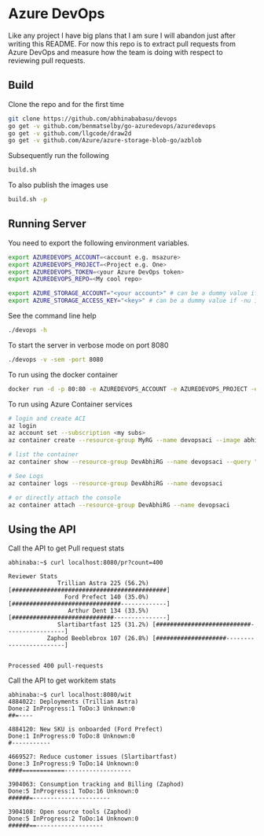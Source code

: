 Azure DevOps
============

Like any project I have big plans that I am sure I will abandon just after writing this README. For now this repo is to extract pull requests from Azure DevOps and measure how the team is doing with respect to reviewing pull requests.

Build
-----

Clone the repo and for the first time
```bash
git clone https://github.com/abhinababasu/devops
go get -v github.com/benmatselby/go-azuredevops/azuredevops
go get -v github.com/llgcode/draw2d
go get -v github.com/Azure/azure-storage-blob-go/azblob
```
 
 Subsequently run the following

```bash
build.sh
````

To also publish the images use
```bash
build.sh -p
```

Running Server
--------------
You need to export the following environment variables. 

```bash
export AZUREDEVOPS_ACCOUNT=<account e.g. msazure>
export AZUREDEVOPS_PROJECT=<Project e.g. One>
export AZUREDEVOPS_TOKEN=<your Azure DevOps token>
export AZUREDEVOPS_REPO=<My cool repo>

export AZURE_STORAGE_ACCOUNT="<your account>" # can be a dummy value if -nu is set
export AZURE_STORAGE_ACCESS_KEY="<key>" # can be a dummy value if -nu is set
```

See the command line help
```bash
./devops -h
```

To start the server in verbose mode on port 8080
```bash
./devops -v -sem -port 8080
```

To run using the docker container
```bash
docker run -d -p 80:80 -e AZUREDEVOPS_ACCOUNT -e AZUREDEVOPS_PROJECT -e AZUREDEVOPS_TOKEN -e AZUREDEVOPS_REPO -e AZURE_STORAGE_ACCOUNT -e AZURE_STORAGE_ACCESS_KEY devops:0.1
```

To run using Azure Container services
```bash
# login and create ACI
az login
az account set --subscription <my subs>
az container create --resource-group MyRG --name devopsaci --image abhinababasu.azurecr.io/devops:latest --restart-policy OnFailure --environment-variables 'AZUREDEVOPS_ACCOUNT'='account e.g.msazure' 'AZUREDEVOPS_PROJECT'='Project e.g. One' 'AZUREDEVOPS_TOKEN'='your token' 'AZUREDEVOPS_REPO'='My cool repo' 'AZURE_STORAGE_ACCOUNT'='My account'  'AZURE_STORAGE_ACCESS_KEY'='key' --ports 80 --cpu 1 --memory 1  --dns-name-label abhidevops

# list the container
az container show --resource-group DevAbhiRG --name devopsaci --query "{FQDN:ipAddress.fqdn,ProvisioningState:provisioningState}" --out table

# See Logs
az container logs --resource-group DevAbhiRG --name devopsaci 

# or directly attach the console
az container attach --resource-group DevAbhiRG --name devopsaci 

```
Using the API
-------------
Call the API to get Pull request stats

```
abhinaba:~$ curl localhost:8080/pr?count=400

Reviewer Stats
              Trillian Astra 225 (56.2%) [############################################]
                Ford Prefect 140 (35.0%) [###############################-------------]
                 Arthur Dent 134 (33.5%) [#############################---------------]
              Slartibartfast 125 (31.2%) [###########################-----------------]
           Zaphod Beeblebrox 107 (26.8%) [####################------------------------]


Processed 400 pull-requests
```

Call the API to get workitem stats

```
abhinaba:~$ curl localhost:8080/wit
4884022: Deployments (Trillian Astra)
Done:2 InProgress:1 ToDo:3 Unknown:0
##=----

4884120: New SKU is onboarded (Ford Prefect)
Done:1 InProgress:0 ToDo:8 Unknown:0
#-----------

4669527: Reduce customer issues (Slartibartfast)
Done:3 InProgress:9 ToDo:14 Unknown:0
####============-------------------

3904063: Consumption tracking and Billing (Zaphod)
Done:5 InProgress:1 ToDo:16 Unknown:0
######=----------------------

3904108: Open source tools (Zaphod)
Done:5 InProgress:2 ToDo:14 Unknown:0
######==-------------------
```
